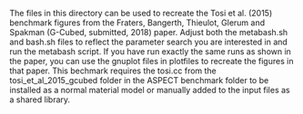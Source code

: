 The files in this directory can be used to recreate the Tosi et al. (2015) benchmark figures from the Fraters, Bangerth, Thieulot, Glerum and Spakman (G-Cubed, submitted, 2018) paper. Adjust both the metabash.sh and bash.sh files to reflect the parameter search you are interested in and run the metabash script. If you have run exactly the same runs as shown in the paper, you can use the gnuplot files in plotfiles to recreate the figures in that paper. This bechmark requires the tosi.cc from the tosi_et_al_2015_gcubed folder in the ASPECT benchmark folder to be installed as a normal material model or manually added to the input files as a shared library. 
